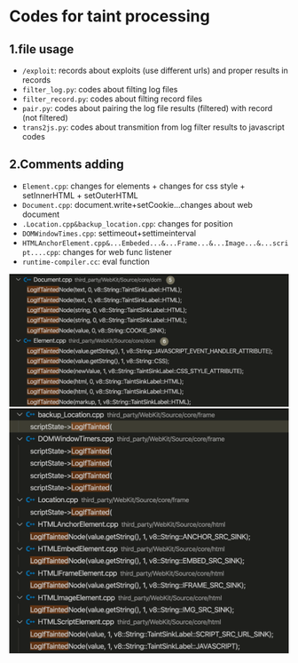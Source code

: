# Codes for taint processing

## 1.file usage

- `/exploit`: records about exploits (use different urls) and proper results in records
- `filter_log.py`: codes about filting log files
- `filter_record.py`: codes about filting record files
- `pair.py`: codes about pairing the log file results (filtered) with record (not filtered)
- `trans2js.py`: codes about transmition from log filter results to javascript codes

## 2.Comments adding
- `Element.cpp`: changes for elements + changes for css style + setInnerHTML + setOuterHTML
- `Document.cpp`: document.write+setCookie...changes about web document 
- `.Location.cpp&backup_location.cpp`: changes for position 
- `DOMWindowTimes.cpp`: settimeout+settimeinterval
- `HTMLAnchorElement.cpp&...Embeded...&...Frame...&...Image...&...script....cpp`: changes for web func listener
- `runtime-compiler.cc`: eval function

<img src='./pics/1.png'>

<img src='./pics/2.png'>

